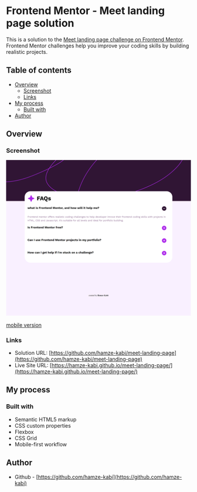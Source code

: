 # Frontend Mentor - Meet landing page solution

This is a solution to the [Meet landing page challenge on Frontend Mentor](https://www.frontendmentor.io/challenges/meet-landing-page-rbTDS6OUR). Frontend Mentor challenges help you improve your coding skills by building realistic projects. 

## Table of contents

- [Overview](#overview)
  - [Screenshot](#screenshot)
  - [Links](#links)
- [My process](#my-process)
  - [Built with](#built-with)
- [Author](#author)

## Overview

### Screenshot

![desktop version](screenshots/desktop-screenshot.png)

[mobile version](screenshots/mobile-screenshot.png)

### Links

- Solution URL: [https://github.com/hamze-kabi/meet-landing-page](https://github.com/hamze-kabi/meet-landing-page)
- Live Site URL: [https://hamze-kabi.github.io/meet-landing-page/](https://hamze-kabi.github.io/meet-landing-page/)

## My process

### Built with

- Semantic HTML5 markup
- CSS custom properties
- Flexbox
- CSS Grid
- Mobile-first workflow

## Author

- Github - [https://github.com/hamze-kabi](https://github.com/hamze-kabi)
